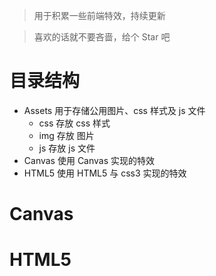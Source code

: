 > 用于积累一些前端特效，持续更新

> 喜欢的话就不要吝啬，给个 Star 吧

# 目录结构
* Assets 用于存储公用图片、css 样式及 js 文件
    * css  存放 css 样式
    * img  存放 图片
    * js   存放 js 文件
* Canvas  使用 Canvas 实现的特效
* HTML5   使用 HTML5 与 css3 实现的特效

# Canvas


# HTML5

